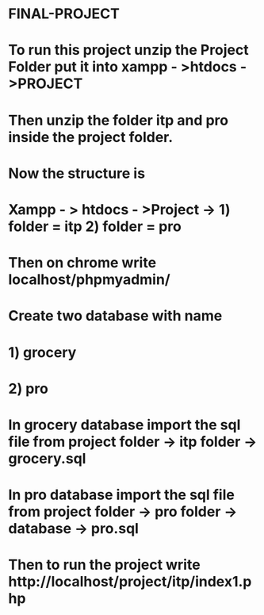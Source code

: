 # FINAL-PROJECT

# To run this project unzip the Project Folder put it into xampp - >htdocs - >PROJECT

# Then unzip the folder itp and pro inside the project folder.

# Now the structure is 

# Xampp - > htdocs - >Project -> 1) folder = itp  2) folder = pro

# Then on chrome write localhost/phpmyadmin/

# Create two database with name 
# 1) grocery
# 2) pro

# In grocery database import the sql file from project folder -> itp folder -> grocery.sql
# In pro database import the sql file from project folder -> pro folder -> database -> pro.sql

# Then to run the project write http://localhost/project/itp/index1.php
